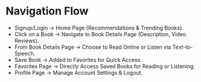 # Navigation Flow

- Signup/Login → Home Page (Recommendations & Trending Books).
- Click on a Book → Navigate to Book Details Page (Description, Video Reviews).
- From Book Details Page → Choose to Read Online or Listen via Text-to-Speech.
- Save Book → Added to Favorites for Quick Access.
- Favorites Page → Directly Access Saved Books for Reading or Listening.
- Profile Page → Manage Account Settings & Logout.